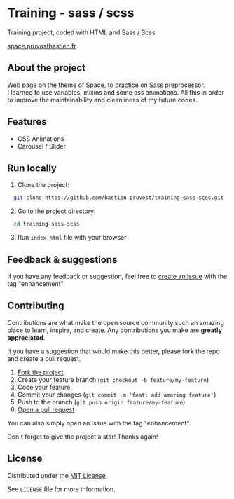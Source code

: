 <!-- prettier-ignore-start -->

<!-- Rename all occurences with Cmd + D :

Training - sass / scss
training-sass-scss
space.pruvostbastien.fr
https://space.pruvostbastien.fr/
https://github.com/bastien-pruvost/training-sass-scss

 -->

# Training - sass / scss

Training project, coded with HTML and Sass / Scss

[space.pruvostbastien.fr](https://space.pruvostbastien.fr)


## About the project

Web page on the theme of Space, to practice on Sass preprocessor.  
I learned to use variables, mixins and some css animations.
All this in order to improve the maintainability and cleanliness of my future codes.


## Features

- CSS Animations
- Carousel / Slider


## Run locally

1. Clone the project:

```bash
  git clone https://github.com/bastien-pruvost/training-sass-scss.git
```

2. Go to the project directory:

```bash
  cd training-sass-scss
```

3. Run `index.html` file with your browser



## Feedback & suggestions

If you have any feedback or suggestion, feel free to [create an issue](https://github.com/bastien-pruvost/training-sass-scss/issues) with the tag "enhancement"


## Contributing

Contributions are what make the open source community such an amazing place to learn, inspire, and create. Any contributions you make are **greatly appreciated**.

If you have a suggestion that would make this better, please fork the repo and create a pull request.

1. [Fork the project](https://github.com/bastien-pruvost/training-sass-scss/fork)
2. Create your feature branch (`git checkout -b feature/my-feature`)
3. Code your feature
4. Commit your changes (`git commit -m 'feat: add amazing feature'`)
5. Push to the branch (`git push origin feature/my-feature`)
6. [Open a pull request](https://github.com/bastien-pruvost/training-sass-scss/compare)

You can also simply open an issue with the tag "enhancement".

Don't forget to give the project a star! Thanks again!


## License

Distributed under the [MIT License](https://choosealicense.com/licenses/mit/).

See `LICENSE` file for more information.



<!-- prettier-ignore-end -->

